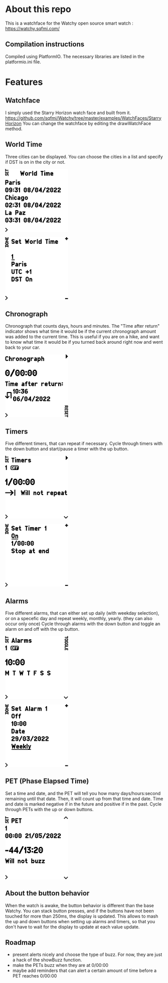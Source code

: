 # About this repo

This is a watchface for the Watchy open source smart watch : https://watchy.sqfmi.com/

## Compilation instructions
Compiled using PlatformIO.
The necessary libraries are listed in the platformio.ini file.

# Features

## Watchface
I simply used the Starry Horizon watch face and built from it.
https://github.com/sqfmi/Watchy/tree/master/examples/WatchFaces/StarryHorizon
You can change the watchface by editing the drawWatchFace method.

## World Time
Three cities can be displayed.
You can choose the cities in a list and specify if DST is on in the city or not.

![World Time](/readme_assets/wtime.png "World Time")

![World Time](/readme_assets/wtimeset.png "Set World Time")

## Chronograph
Chronograph that counts days, hours and minutes.
The "Time after return" indicator shows what time it would be if the current chronograph amount was added to the current time.
This is useful if you are on a hike, and want to know what time it would be if you turned back around right now and went back to your car.

![Chronograph](/readme_assets/chrono.png "Chronograph")

## Timers
Five different timers, that can repeat if necessary.
Cycle through timers with the down button and start/pause a timer with the up button.

![Timer](/readme_assets/timer.png "Timer")

![Timer Set](/readme_assets/timerset.png "Timer Set")

## Alarms
Five different alarms, that can either set up daily (with weekday selection), or on a specefic day and repeat weekly, monthly, yearly. (they can also occur only once)
Cycle through alarms with the down button and toggle an alarm on and off with the up button.

![Alarm](/readme_assets/alarm.png "Alarm")

![Alarm Set](/readme_assets/alarmset.png "Alarm Set")

## PET (Phase Elapsed Time)
Set a time and date, and the PET will tell you how many days/hours:second remaining until that date.
Then, it will count up from that time and date.
Time and date is marked negative if in the future and positive if in the past.
Cycle through PETs with the up or down buttons.

![PET](/readme_assets/PET.png "PET")

## About the button behavior
When the watch is awake, the button behavior is different than the base Watchy.
You can stack button presses, and if the buttons have not been touched for more than 250ms, the display is updated.
This allows to mash the up and down buttons when setting up alarms and timers, so that you don't have to wait for the display to update at each value update.

## Roadmap

- present alerts nicely and choose the type of buzz. For now, they are just a hack of the showBuzz function.
- make the PETs buzz when they are at 0/00:00
- maybe add reminders that can alert a certain amount of time before a PET reaches 0/00:00
